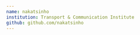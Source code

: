 ```yaml
---
name: nakatsinho
institution: Transport & Communication Institute
github: github.com/nakatsinho
---
```

